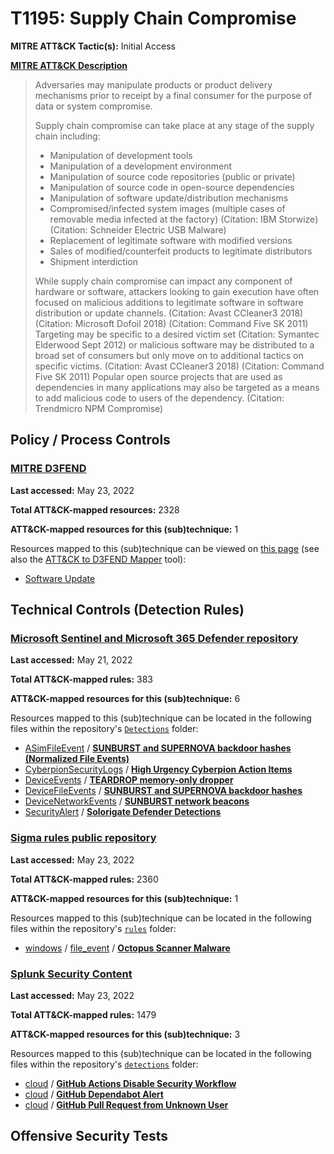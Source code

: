 # T1195: Supply Chain Compromise
**MITRE ATT&CK Tactic(s):** Initial Access

**[MITRE ATT&CK Description](https://attack.mitre.org/techniques/T1195)**
<blockquote>Adversaries may manipulate products or product delivery mechanisms prior to receipt by a final consumer for the purpose of data or system compromise.

Supply chain compromise can take place at any stage of the supply chain including:

* Manipulation of development tools
* Manipulation of a development environment
* Manipulation of source code repositories (public or private)
* Manipulation of source code in open-source dependencies
* Manipulation of software update/distribution mechanisms
* Compromised/infected system images (multiple cases of removable media infected at the factory) (Citation: IBM Storwize) (Citation: Schneider Electric USB Malware) 
* Replacement of legitimate software with modified versions
* Sales of modified/counterfeit products to legitimate distributors
* Shipment interdiction

While supply chain compromise can impact any component of hardware or software, attackers looking to gain execution have often focused on malicious additions to legitimate software in software distribution or update channels. (Citation: Avast CCleaner3 2018) (Citation: Microsoft Dofoil 2018) (Citation: Command Five SK 2011) Targeting may be specific to a desired victim set (Citation: Symantec Elderwood Sept 2012) or malicious software may be distributed to a broad set of consumers but only move on to additional tactics on specific victims. (Citation: Avast CCleaner3 2018) (Citation: Command Five SK 2011) Popular open source projects that are used as dependencies in many applications may also be targeted as a means to add malicious code to users of the dependency. (Citation: Trendmicro NPM Compromise)</blockquote>

## Policy / Process Controls
### [MITRE D3FEND](https://d3fend.mitre.org/)
**Last accessed:** May 23, 2022

**Total ATT&CK-mapped resources:** 2328

**ATT&CK-mapped resources for this (sub)technique:** 1

Resources mapped to this (sub)technique can be viewed on [this page](https://d3fend.mitre.org/) (see also the [ATT&CK to D3FEND Mapper](https://d3fend.mitre.org/tools/attack-mapper) tool):

* [Software Update](https://d3fend.mitre.org/technique/d3f:SoftwareUpdate)

## Technical Controls (Detection Rules)
### [Microsoft Sentinel and Microsoft 365 Defender repository](https://github.com/Azure/Azure-Sentinel)
**Last accessed:** May 21, 2022

**Total ATT&CK-mapped rules:** 383

**ATT&CK-mapped resources for this (sub)technique:** 6

Resources mapped to this (sub)technique can be located in the following files within the repository's <code>[Detections](https://github.com/Azure/Azure-Sentinel/tree/master/Detections)</code> folder:

* [ASimFileEvent](https://github.com/Azure/Azure-Sentinel/tree/master/Detections/ASimFileEvent/) / **[SUNBURST and SUPERNOVA backdoor hashes (Normalized File Events)](https://github.com/Azure/Azure-Sentinel/blob/master/Detections/ASimFileEvent/imFileESolarWindsSunburstSupernova.yaml)**
* [CyberpionSecurityLogs](https://github.com/Azure/Azure-Sentinel/tree/master/Detections/CyberpionSecurityLogs/) / **[High Urgency Cyberpion Action Items](https://github.com/Azure/Azure-Sentinel/blob/master/Detections/CyberpionSecurityLogs/HighUrgencyActionItems.yaml)**
* [DeviceEvents](https://github.com/Azure/Azure-Sentinel/tree/master/Detections/DeviceEvents/) / **[TEARDROP memory-only dropper](https://github.com/Azure/Azure-Sentinel/blob/master/Detections/DeviceEvents/SolarWinds_TEARDROP_Process-IOCs.yaml)**
* [DeviceFileEvents](https://github.com/Azure/Azure-Sentinel/tree/master/Detections/DeviceFileEvents/) / **[SUNBURST and SUPERNOVA backdoor hashes](https://github.com/Azure/Azure-Sentinel/blob/master/Detections/DeviceFileEvents/SolarWinds_SUNBURST_&_SUPERNOVA_File-IOCs.yaml)**
* [DeviceNetworkEvents](https://github.com/Azure/Azure-Sentinel/tree/master/Detections/DeviceNetworkEvents/) / **[SUNBURST network beacons](https://github.com/Azure/Azure-Sentinel/blob/master/Detections/DeviceNetworkEvents/SolarWinds_SUNBURST_Network-IOCs.yaml)**
* [SecurityAlert](https://github.com/Azure/Azure-Sentinel/tree/master/Detections/SecurityAlert/) / **[Solorigate Defender Detections](https://github.com/Azure/Azure-Sentinel/blob/master/Detections/SecurityAlert/Solorigate-Defender-Detections.yaml)**

### [Sigma rules public repository](https://github.com/SigmaHQ/sigma)
**Last accessed:** May 23, 2022

**Total ATT&CK-mapped rules:** 2360

**ATT&CK-mapped resources for this (sub)technique:** 1

Resources mapped to this (sub)technique can be located in the following files within the repository's <code>[rules](https://github.com/SigmaHQ/sigma/tree/master/rules)</code> folder:

* [windows](https://github.com/SigmaHQ/sigma/tree/master/rules/windows/) / [file_event](https://github.com/SigmaHQ/sigma/tree/master/rules/windows/file_event/) / **[Octopus Scanner Malware](https://github.com/SigmaHQ/sigma/blob/master/rules/windows/file_event/file_event_win_mal_octopus_scanner.yml)**

### [Splunk Security Content](https://github.com/splunk/security_content)
**Last accessed:** May 23, 2022

**Total ATT&CK-mapped rules:** 1479

**ATT&CK-mapped resources for this (sub)technique:** 3

Resources mapped to this (sub)technique can be located in the following files within the repository's <code>[detections](https://github.com/splunk/security_content/tree/develop/detections)</code> folder:

* [cloud](https://github.com/splunk/security_content/tree/develop/detections/cloud/) / **[GitHub Actions Disable Security Workflow](https://github.com/splunk/security_content/blob/develop/detections/cloud/github_actions_disable_security_workflow.yml)**
* [cloud](https://github.com/splunk/security_content/tree/develop/detections/cloud/) / **[GitHub Dependabot Alert](https://github.com/splunk/security_content/blob/develop/detections/cloud/github_dependabot_alert.yml)**
* [cloud](https://github.com/splunk/security_content/tree/develop/detections/cloud/) / **[GitHub Pull Request from Unknown User](https://github.com/splunk/security_content/blob/develop/detections/cloud/github_pull_request_from_unknown_user.yml)**


## Offensive Security Tests
